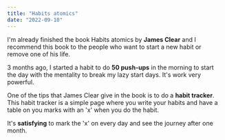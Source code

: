 ```yaml
---
title: "Habits atomics"
date: "2022-09-10"
---
```


I'm already finished the book Habits atomics by **James Clear** and I recommend this book to the people who want to start a new habit or remove one of his life.

3 months ago, I started a habit to do **50 push-ups** in the morning to start the day with the mentality to break my lazy start days. It's work very powerful.

One of the tips that James Clear give in the book is to do a **habit tracker**. This habit tracker is a simple page where you write your habits and have a table on you marks with an 'x' when you do the habit.

It's **satisfying** to mark the 'x' on every day and see the journey after one month.
